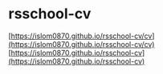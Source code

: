 # rsschool-cv
[https://islom0870.github.io/rsschool-cv/cv](https://islom0870.github.io/rsschool-cv/cv)
[https://islom0870.github.io/rsschool-cv](https://islom0870.github.io/rsschool-cv)
